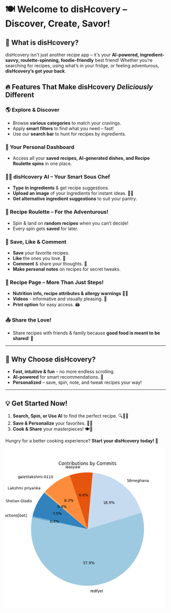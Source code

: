 # 🍽️ Welcome to **disHcovery** – Discover, Create, Savor!

## 🚀 What is disHcovery?

disHcovery isn't just another recipe app – it's your **AI-powered, ingredient-savvy, roulette-spinning, foodie-friendly** best friend! Whether you’re searching for recipes, using what’s in your fridge, or feeling adventurous, **disHcovery’s got your back**.

## 🔥 Features That Make disHcovery *Deliciously* Different  

### **🌎 Explore & Discover**  
- Browse **various categories** to match your cravings.
- Apply **smart filters** to find what you need – fast!  
- Use our **search bar** to hunt for recipes by ingredients.

### **🔎 Your Personal Dashboard**  
- Access all your **saved recipes, AI-generated dishes, and Recipe Roulette spins** in one place.

### **🧑‍🍳 disHcovery AI – Your Smart Sous Chef**  
- **Type in ingredients** & get recipe suggestions.
- **Upload an image** of your ingredients for instant ideas. 🤖📸
- **Get alternative ingredient suggestions** to suit your pantry.

### **🎰 Recipe Roulette – For the Adventurous!**  
- Spin & land on **random recipes** when you can’t decide!
- Every spin gets **saved** for later.

### **💾 Save, Like & Comment**  
- **Save** your favorite recipes.
- **Like** the ones you love. 💖
- **Comment** & share your thoughts. 📝
- **Make personal notes** on recipes for secret tweaks.

### **👀 Recipe Page – More Than Just Steps!**  
- **Nutrition info, recipe attributes & allergy warnings** 🥦🚨
- **Videos** - informative and visually pleasing. 🎥
- **Print option** for easy access. 🖨️

### **📤 Share the Love!**  
- Share recipes with friends & family because **good food is meant to be shared**! 💌

---  

## 🌟 Why Choose disHcovery?  
- **Fast, intuitive & fun** – no more endless scrolling.
- **AI-powered** for smart recommendations. 🤖
- **Personalized** – save, spin, note, and tweak recipes your way!  

---  

## 💡 Get Started Now!  
1. **Search, Spin, or Use AI** to find the perfect recipe. 🔍🎰🤖  
2. **Save & Personalize** your favorites. 💾💖  
3. **Cook & Share** your masterpieces! 🍽️📸  

Hungry for a better cooking experience? **Start your disHcovery today! 🚀**


![Contributor Pie Chart](contributor-pie.png)
